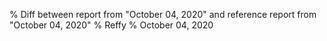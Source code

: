 % Diff between report from "October 04, 2020" and reference report from "October 04, 2020"
% Reffy
% October 04, 2020

